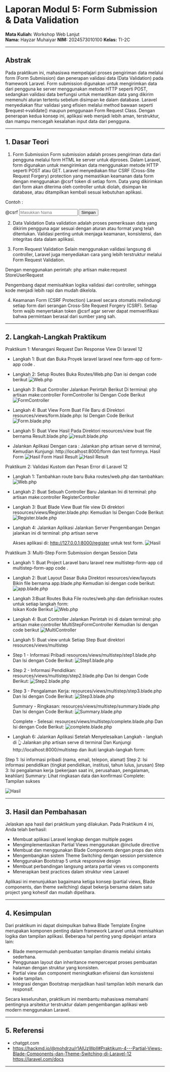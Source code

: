 # Laporan Modul 5: Form Submission & Data Validation

**Mata Kuliah:** Workshop Web Lanjut  
**Nama:** Hayzar Muhaiyar
**NIM:** 2024573010100
**Kelas:** TI-2C

---

## Abstrak

Pada praktikum ini, mahasiswa mempelajari proses pengiriman data melalui form (Form Submission) dan penerapan validasi data (Data Validation) pada framework Laravel. Form submission digunakan untuk mengirimkan data dari pengguna ke server menggunakan metode HTTP seperti POST, sedangkan validasi data berfungsi untuk memastikan data yang dikirim memenuhi aturan tertentu sebelum disimpan ke dalam database. Laravel menyediakan fitur validasi yang efisien melalui method bawaan seperti $request->validate() maupun penggunaan Form Request Class. Dengan penerapan kedua konsep ini, aplikasi web menjadi lebih aman, terstruktur, dan mampu mencegah kesalahan input data dari pengguna.

---

## 1. Dasar Teori

1. Form Submission
Form submission adalah proses pengiriman data dari pengguna melalui form HTML ke server untuk diproses. Dalam Laravel, form digunakan untuk mengirimkan data menggunakan metode HTTP seperti POST atau GET.
Laravel menyediakan fitur CSRF (Cross-Site Request Forgery) protection yang memastikan keamanan data form dengan menggunakan @csrf token di setiap form. Data yang dikirimkan dari form akan diterima oleh controller untuk diolah, disimpan ke database, atau ditampilkan kembali sesuai kebutuhan aplikasi.
 
 Contoh : <form action="{{ route('user.store') }}" method="POST">
    @csrf
    <input type="text" name="nama" placeholder="Masukkan Nama">
    <button type="submit">Simpan</button>
</form>

2. Data Validation
Data validation adalah proses pemeriksaan data yang dikirim pengguna agar sesuai dengan aturan atau format yang telah ditentukan. Validasi penting untuk menjaga keamanan, konsistensi, dan integritas data dalam aplikasi.

3. Form Request Validation
Selain menggunakan validasi langsung di controller, Laravel juga menyediakan cara yang lebih terstruktur melalui Form Request Validation.

Dengan menggunakan perintah:
php artisan make:request StoreUserRequest

Pengembang dapat memisahkan logika validasi dari controller, sehingga kode menjadi lebih rapi dan mudah dikelola.

4. Keamanan Form (CSRF Protection)
Laravel secara otomatis melindungi setiap form dari serangan Cross-Site Request Forgery (CSRF). Setiap form wajib menyertakan token @csrf agar server dapat memverifikasi bahwa permintaan berasal dari sumber yang sah.

---

## 2. Langkah-Langkah Praktikum

Praktikum 1: Menangani Request Dan Response View Di laravel 12

- Langkah 1: Buat dan Buka Proyek laravel
  laravel new form-app
  cd form-app
  code .

- Langkah 2: Setup Routes
  Buka Routes/Web.php Dan isi dengan code berikut
  ![Web.php](Gambar/Web.php.png)

- Langkah 3: Buat Controller
  Jalankan Perintah Berikut Di terminal:
  php artisan make:controller FormController
  Isi Dengan Code Berikut
  ![FormController](gambar/dasarbladeController.png)

- Langkah 4: Buat View Form
  Buat File Baru di Direktori resources/views/form.blade.php:
  Isi Dengan Code Berikut
  ![Form.blade.php](gambar/dasar.blade.php.png)

- Langkah 5: Buat View Hasil
  Pada Direktori resources/view buat file bernama Result.blade.php
  ![result.blade.php](Gambar/Hasil1.png)

- Jalankan Aplikasi Dengan cara :
  Jalankan php artisan serve di terminal,
  Kemudian Kunjungi: http://localhost:8000/form dan test formnya.
  Hasil Form
  ![Hasil Form](Gambar/Hasil1.png)
  Hasil Result
  ![Hasil Result](Gambar/Hasil1.png)

Praktikum 2: Validasi Kustom dan Pesan Error di Laravel 12

- Langkah 1: Tambahkan route baru
  Buka routes/web.php dan tambahkan:
  ![Web.php](Gambar/Web.php.png)      

- Langkah 2: Buat Sebuah Controller Baru
  Jalankan Ini di terminal:
  php artisan make:controller RegisterController   

- Langkah 3: Buat Blade View
  Buat file view Di direktori resources/views/Register.blade.php:
  Kemudian Isi Dengan Code Berikut:
  ![Register.blade.php](Gambar/Logic.blade.png)   

- Langkah 4: Jalankan Aplikasi
  Jalankan Server Pengembangan Dengan jalankan ini di terminal:
  php artisan serve  

  Akses aplikasi di:
  http://127.0.0.1:8000/register untuk test form. 
  ![Hasil](Gambar/Hasil2.png)

Praktikum 3: Multi-Step Form Submission dengan Session Data

- Langkah 1: Buat Project Laravel baru
  laravel new multistep-form-app
  cd multistep-form-app
  code .

- Langkah 2: Buat Layout Dasar
  Buka Direktori resources/view/layouts Bikin file bernama app.blade.php Kemudian isi dengan code berikut:
  ![app.blade.php](Gambar/Web.php.png)      

- Langkah 3:Buat Routes
  Buka File routes/web.php dan definisikan routes untuk setiap langkah form:  
  Isikan Kode Berikut
  ![Web.php](Gambar/PageController.png)       
    
- Langkah 4: Buat Controller 
  Jalankan Perintah ini di dalam terminal:
  php artisan make:controller MultiStepFormController
  Kemudian Isi dengan code berikut
  ![MultiController](Gambar/AppBlade.png)

- Langkah 5: Buat view untuk Setiap Step
  Buat direktori resources/views/multistep
- Step 1 - Informasi Pribadi
  resources/views/multistep/step1.blade.php
  Dan Isi dengan Code Berikut:
  ![Step1.blade.php](Gambar/AdminDashboard.png)
- Step 2 - Informasi Pendidikan:
  resources/views/multistep/step2.blade.php
  Dan Isi dengan Code Berikut:
  ![Step2.blade.php](Gambar/AdminDashboard.png)
- Step 3 - Pengalaman Kerja:
  resources/views/multistep/step3.blade.php
  Dan Isi dengan Code Berikut:
  ![Step3.blade.php](Gambar/AdminDashboard.png)
  
  Summary - Ringkasan:
  resources/views/multistep/summary.blade.php
  Dan Isi dengan Code Berikut:
  ![Summary.blade.php](Gambar/AdminDashboard.png)

  Complete - Selesai:
  resources/views/multistep/complete.blade.php
  Dan Isi dengan Code Berikut:
  ![complete.blade.php](Gambar/AdminDashboard.png)

- Langkah 6: Jalankan Aplikasi
Setelah Menyelesaikan Langkah - langkah di 👆
Jalankan php artisan serve di terminal Dan
Kunjungi http://localhost:8000/multistep dan ikuti langkah-langkah form:

Step 1: Isi informasi pribadi (nama, email, telepon, alamat)
Step 2: Isi informasi pendidikan (tingkat pendidikan, institusi, tahun lulus, jurusan)
Step 3: Isi pengalaman kerja (pekerjaan saat ini, perusahaan, pengalaman, keahlian)
Summary: Lihat ringkasan data dan konfirmasi
Complete: Tampilan sukses

![Hasil](Gambar/AdminDashboard.png)


---

## 3. Hasil dan Pembahasan

Jelaskan apa hasil dari praktikum yang dilakukan.
Pada Praktikum 4 ini, Anda telah berhasil:

- Membuat aplikasi Laravel lengkap dengan multiple pages
- Mengimplementasikan Partial Views menggunakan @include directive
- Membuat dan menggunakan Blade Components dengan props dan slots
- Mengembangkan sistem Theme Switching dengan session persistence
- Menggunakan Bootstrap 5 untuk responsive design
- Membuat perbandingan langsung antara partial views vs components
- Menerapkan best practices dalam struktur view Laravel

Aplikasi ini menunjukkan bagaimana ketiga konsep (partial views, Blade components, dan theme switching) dapat bekerja bersama dalam satu project yang kohesif dan mudah dipelihara.

---

## 4. Kesimpulan

Dari praktikum ini dapat disimpulkan bahwa Blade Template Engine merupakan komponen penting dalam framework Laravel untuk memisahkan logika dan tampilan aplikasi.
Beberapa hal penting yang dipelajari antara lain:
- Blade mempermudah pembuatan tampilan dinamis melalui sintaks sederhana.
- Penggunaan layout dan inheritance mempercepat proses pembuatan halaman dengan struktur yang konsisten.
- Partial view dan component meningkatkan efisiensi dan konsistensi kode tampilan.
- Integrasi dengan Bootstrap menjadikan hasil tampilan lebih menarik dan responsif.

Secara keseluruhan, praktikum ini membantu mahasiswa memahami pentingnya arsitektur terstruktur dalam pengembangan aplikasi web modern menggunakan Laravel.

---

## 5. Referensi
- chatgpt.com
- https://hackmd.io/@mohdrzu/r1AIUzWpll#Praktikum-4---Partial-Views-Blade-Components-dan-Theme-Switching-di-Laravel-12
https://laravel.com/docs

---
